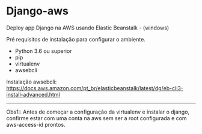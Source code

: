 # Django-aws

Deploy app Django na AWS usando Elastic Beanstalk - (windows)

Pré requisitos de instalação para configurar o ambiente.
 - Python 3.6 ou superior
 - pip
 - virtualenv
 - awsebcli

Instalação awsebcli: https://docs.aws.amazon.com/pt_br/elasticbeanstalk/latest/dg/eb-cli3-install-advanced.html

---

Obs1:: Antes de começar a configuração da virtualenv e instalar o django, confirme estar com uma conta na aws sem ser a root configurada e com aws-access-id prontos.
